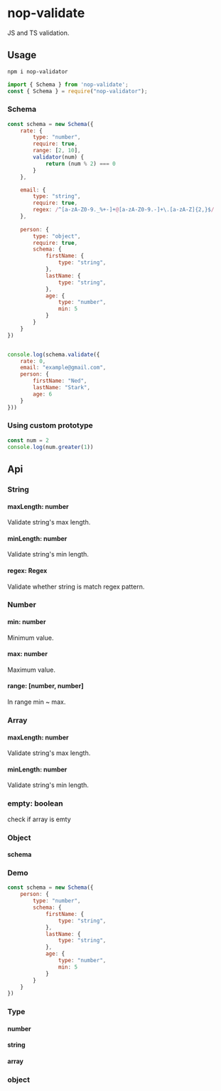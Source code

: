 # nop-validate

JS and TS validation.

## Usage

```bash
npm i nop-validator
```

```js
import { Schema } from 'nop-validate';
const { Schema } = require("nop-validator");
```

### Schema

```js
const schema = new Schema({
    rate: { 
        type: "number",
        require: true,
        range: [2, 10],
        validator(num) {
            return (num % 2) === 0
        }
    },

    email: {
        type: "string",
        require: true,
        regex: /^[a-zA-Z0-9._%+-]+@[a-zA-Z0-9.-]+\.[a-zA-Z]{2,}$/
    },
    
    person: {
        type: "object",
        require: true, 
        schema: {
            firstName: {
                type: "string",
            },
            lastName: {
                type: "string",
            },
            age: {
                type: "number",
                min: 5
            }
        }
    }
})


console.log(schema.validate({
    rate: 0,
    email: "example@gmail.com",
    person: {
        firstName: "Ned",
        lastName: "Stark",
        age: 6
    }
}))
```

### Using custom prototype

```javascript
const num = 2
console.log(num.greater(1))
```

## Api

### String

#### maxLength: number

Validate string's max length.

#### minLength: number

Validate string's min length.

#### regex: Regex

Validate whether string is match regex pattern.

### Number

#### min: number

Minimum value.

#### max: number

Maximum value.

#### range: [number, number]

In range min ~ max.

### Array

#### maxLength: number

Validate string's max length.

#### minLength: number

Validate string's min length.

### empty: boolean

check if array is emty

### Object

#### schema

### Demo

```javascript
const schema = new Schema({
    person: {
        type: "number",
        schema: {
            firstName: {
                type: "string",
            },
            lastName: {
                type: "string",
            },
            age: {
                type: "number",
                min: 5
            }
        }
    }
})
```

### Type

#### number

#### string

#### array

### object
